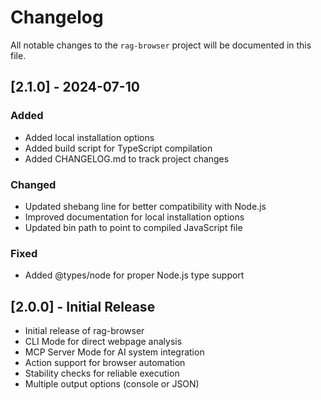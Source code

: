 # Changelog

All notable changes to the `rag-browser` project will be documented in this file.

## [2.1.0] - 2024-07-10

### Added
- Added local installation options
- Added build script for TypeScript compilation
- Added CHANGELOG.md to track project changes

### Changed
- Updated shebang line for better compatibility with Node.js
- Improved documentation for local installation options
- Updated bin path to point to compiled JavaScript file

### Fixed
- Added @types/node for proper Node.js type support

## [2.0.0] - Initial Release

- Initial release of rag-browser
- CLI Mode for direct webpage analysis
- MCP Server Mode for AI system integration
- Action support for browser automation
- Stability checks for reliable execution
- Multiple output options (console or JSON) 
